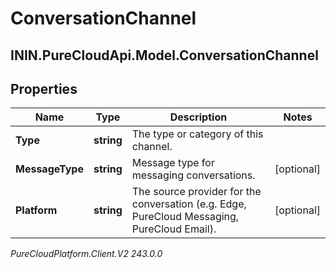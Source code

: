 # ConversationChannel

## ININ.PureCloudApi.Model.ConversationChannel

## Properties

|Name | Type | Description | Notes|
|------------ | ------------- | ------------- | -------------|
| **Type** | **string** | The type or category of this channel. | |
| **MessageType** | **string** | Message type for messaging conversations. | [optional] |
| **Platform** | **string** | The source provider for the conversation (e.g. Edge, PureCloud Messaging, PureCloud Email). | [optional] |



_PureCloudPlatform.Client.V2 243.0.0_
